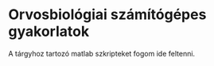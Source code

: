 # Orvosbiológiai számítógépes gyakorlatok

A tárgyhoz tartozó matlab szkripteket fogom ide feltenni. 
